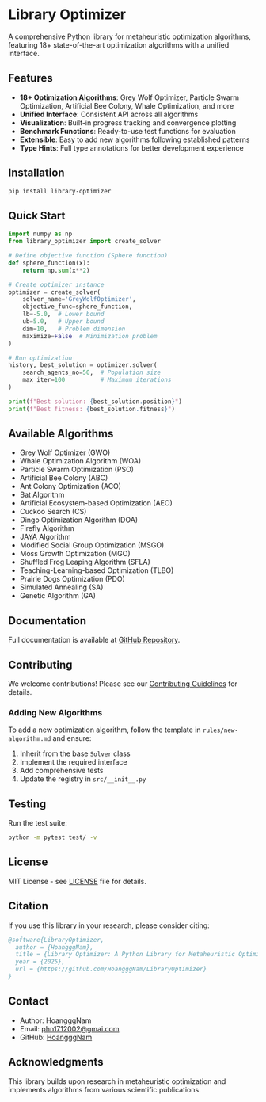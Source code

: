 # Library Optimizer

A comprehensive Python library for metaheuristic optimization algorithms, featuring 18+ state-of-the-art optimization algorithms with a unified interface.

## Features

- **18+ Optimization Algorithms**: Grey Wolf Optimizer, Particle Swarm Optimization, Artificial Bee Colony, Whale Optimization, and more
- **Unified Interface**: Consistent API across all algorithms
- **Visualization**: Built-in progress tracking and convergence plotting
- **Benchmark Functions**: Ready-to-use test functions for evaluation
- **Extensible**: Easy to add new algorithms following established patterns
- **Type Hints**: Full type annotations for better development experience

## Installation

```bash
pip install library-optimizer
```

## Quick Start

```python
import numpy as np
from library_optimizer import create_solver

# Define objective function (Sphere function)
def sphere_function(x):
    return np.sum(x**2)

# Create optimizer instance
optimizer = create_solver(
    solver_name='GreyWolfOptimizer',
    objective_func=sphere_function,
    lb=-5.0,  # Lower bound
    ub=5.0,   # Upper bound
    dim=10,   # Problem dimension
    maximize=False  # Minimization problem
)

# Run optimization
history, best_solution = optimizer.solver(
    search_agents_no=50,  # Population size
    max_iter=100          # Maximum iterations
)

print(f"Best solution: {best_solution.position}")
print(f"Best fitness: {best_solution.fitness}")
```

## Available Algorithms

- Grey Wolf Optimizer (GWO)
- Whale Optimization Algorithm (WOA)
- Particle Swarm Optimization (PSO)
- Artificial Bee Colony (ABC)
- Ant Colony Optimization (ACO)
- Bat Algorithm
- Artificial Ecosystem-based Optimization (AEO)
- Cuckoo Search (CS)
- Dingo Optimization Algorithm (DOA)
- Firefly Algorithm
- JAYA Algorithm
- Modified Social Group Optimization (MSGO)
- Moss Growth Optimization (MGO)
- Shuffled Frog Leaping Algorithm (SFLA)
- Teaching-Learning-based Optimization (TLBO)
- Prairie Dogs Optimization (PDO)
- Simulated Annealing (SA)
- Genetic Algorithm (GA)

## Documentation

Full documentation is available at [GitHub Repository](https://github.com/HoangggNam/LibraryOptimizer).

## Contributing

We welcome contributions! Please see our [Contributing Guidelines](CONTRIBUTING.md) for details.

### Adding New Algorithms

To add a new optimization algorithm, follow the template in `rules/new-algorithm.md` and ensure:

1. Inherit from the base `Solver` class
2. Implement the required interface
3. Add comprehensive tests
4. Update the registry in `src/__init__.py`

## Testing

Run the test suite:

```bash
python -m pytest test/ -v
```

## License

MIT License - see [LICENSE](LICENSE) file for details.

## Citation

If you use this library in your research, please consider citing:

```bibtex
@software{LibraryOptimizer,
  author = {HoangggNam},
  title = {Library Optimizer: A Python Library for Metaheuristic Optimization},
  year = {2025},
  url = {https://github.com/HoangggNam/LibraryOptimizer}
}
```

## Contact

- Author: HoangggNam
- Email: phn1712002@gmai.com
- GitHub: [HoangggNam](https://github.com/HoangggNam)

## Acknowledgments

This library builds upon research in metaheuristic optimization and implements algorithms from various scientific publications.
